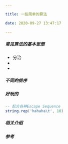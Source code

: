 ```yaml
---

title: 一些简单的算法

date: 2020-09-27 13:47:17

---
```

##### 常见算法的基本思想

- 分治
- 
- 

##### 不同的排序 



##### 好玩的
```lua
-- 配合各种Escape Sequence
string.rep('hahaha\t', 10)
```
##### 相关介绍



##### 参考
